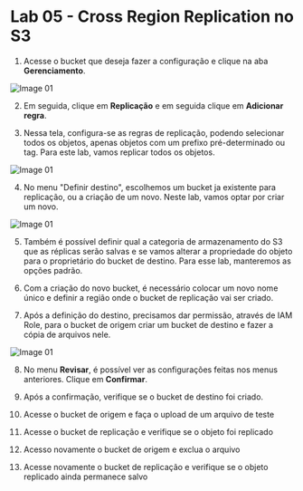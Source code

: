 # Lab 05 - Cross Region Replication no S3


1. Acesse o bucket que deseja fazer a configuração e clique na aba **Gerenciamento**. 

![Image 01](https://d2yblsmsldwfto.cloudfront.net/lab05/lab-05-s3-01.png)

2. Em seguida, clique em **Replicação** e em seguida clique em **Adicionar regra**. 

3. Nessa tela, configura-se as regras de replicação, podendo selecionar todos os objetos, apenas objetos com um prefixo pré-determinado ou tag. Para este lab, vamos replicar todos os objetos.

![Image 01](https://d2yblsmsldwfto.cloudfront.net/lab05/lab-05-s3-02.png)

4. No menu "Definir destino", escolhemos um bucket ja existente para replicação, ou a criação de um novo. Neste lab, vamos optar por criar um novo.

![Image 01](https://d2yblsmsldwfto.cloudfront.net/lab05/lab-05-s3-03.png)

5. Também é possível definir qual a categoria de armazenamento do S3 que as réplicas serão salvas e se vamos alterar a propriedade do objeto para o proprietário do bucket de destino. Para esse lab, manteremos as opções padrão.

6. Com a criação do novo bucket, é necessário colocar um novo nome único e definir a região onde o bucket de replicação vai ser criado.

7. Após a definição do destino, precisamos dar permissão, através de IAM Role, para o bucket de origem criar um bucket de destino e fazer a cópia de arquivos nele.

![Image 01](https://d2yblsmsldwfto.cloudfront.net/lab05/lab-05-s3-04.png)

8. No menu **Revisar**, é possível ver as configurações feitas nos menus anteriores. Clique em **Confirmar**.

9. Após a confirmação, verifique se o bucket de destino foi criado.

10. Acesse o bucket de origem e faça o upload de um arquivo de teste

11. Acesse o bucket de replicação  e verifique se o objeto foi replicado

12. Acesso novamente o bucket de origem e exclua o arquivo

13. Acesse novamente o bucket de replicação e verifique se o objeto replicado ainda permanece salvo